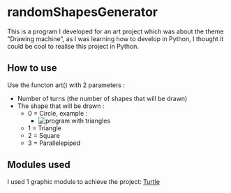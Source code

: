 # randomShapesGenerator

This is a program I developed for an art project which was about the theme "Drawing machine", as I was learning how to develop in Python, I thought it could be cool to realise this project in Python.

## How to use

Use the functon art() with 2 parameters :
- Number of turns (the number of shapes that will be drawn)
- The shape that will be drawn : 
    - 0 = Circle, example :
        - ![program with triangles](https://github.com/RomainLAU/randomShapesGenerator/screenshots/circles.png?raw=true)    
    - 1 = Triangle
    - 2 = Square
    - 3 = Parallelepiped

## Modules used

I used 1 graphic module to achieve the project: [Turtle](https://docs.python.org/3/library/turtle.html)